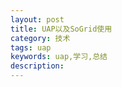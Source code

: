 ```yaml
---
layout: post
title: UAP以及SoGrid使用
category: 技术
tags: uap
keywords: uap,学习,总结
description: 
---
```


# 
